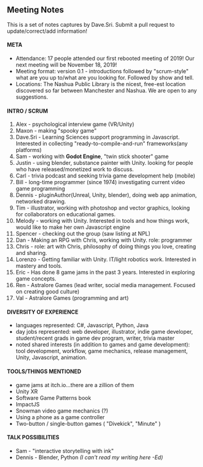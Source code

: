 ## Meeting Notes

This is a set of notes captures by Dave.Sri. Submit a pull request to update/correct/add information!

#### META

* Attendance: 17 people attended our first rebooted meeting of 2019! Our next meeting will be November 18, 2019!
* Meeting format: version 0.1 - introductions followed by "scrum-style" what are you up to/what are you looking for. Followed by show and tell.
* Locations: The Nashua Public Library is the nicest, free-est location discovered so far between Manchester and Nashua. We are open to any suggestions.

#### INTRO / SCRUM

1. Alex - psychological interview game (VR/Unity)
1. Maxon - making "spooky game"  
1. Dave.Sri - Learning Sciences support programming in Javascript. Interested in collecting "ready-to-compile-and-run" frameworks(any platforms)
1. Sam - working with **Godot Engine**, "twin stick shooter" game
1. Justin - using blender, substance painter with Unity. looking for people who have released/monetized work to discuss.
1. Carl - trivia podcast and seeking trivia game development help (mobile)
1. Bill - long-time programmer (since 1974) investigating current video game programming
1. Dennis - pluginAuthor(Unreal, Unity, blender), doing web app animation, networked drawing. 
1. Tim - illustrator, working with photoshop and vector graphics, looking for collaborators on educational games.
1. Melody - working with Unity. Interested in tools and how things work, would like to make her own Javascript engine
1. Spencer - checking out the group (saw listing at NPL)
1. Dan - Making an RPG with Chris, working with Unity. role: programmer
1. Chris - role: art with Chris, philosophy of doing things you love, creating and sharing.
1. Lorenzo - Getting familiar with Unity. IT/light robotics work. Interested in mastery and tools.
1. Eric - Has done 8 game jams in the past 3 years. Interested in exploring game concepts.
1. Ren - Astralore Games (lead writer, social media management. Focused on creating good culture)
1. Val - Astralore Games (programming and art)

#### DIVERSITY OF EXPERIENCE

* languages represented: C#, Javascript, Python, Java
* day jobs represented: web developer, illustrator, indie game developer, student/recent grads in game dev program, writer, trivia master
* noted shared interests (in addition to games and game development): tool development, workflow, game mechanics, release management, Unity, Javascript, animation.

#### TOOLS/THINGS MENTIONED

* game jams at itch.io...there are a zillion of them
* Unity XR
* Software Game Patterns book
* ImpactJS
* Snowman video game mechanics (?)
* Using a phone as a game controller
* Two-button / single-button games ( "Divekick", "Minute" )

#### TALK POSSIBILITIES

* Sam - "interactive storytelling with ink"
* Dennis - Blender, Python *(I can't read my writing here -Ed)*
